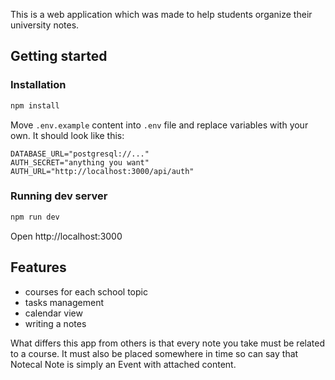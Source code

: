 This is a web application which was made to help students organize their university notes.

## Getting started

### Installation

```bash
npm install
```

Move `.env.example` content into `.env` file and replace variables with your own. It should look like this:

```env
DATABASE_URL="postgresql://..."
AUTH_SECRET="anything you want"
AUTH_URL="http://localhost:3000/api/auth"
```

### Running dev server

```bash
npm run dev
```

Open http://localhost:3000

## Features

- courses for each school topic
- tasks management
- calendar view
- writing a notes

What differs this app from others is that every note you take must be related to a course. It must also be placed somewhere in time so can say that Notecal Note is simply an Event with attached content.
